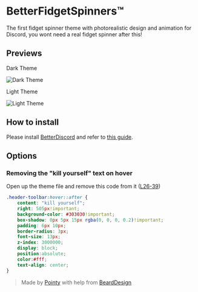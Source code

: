 # BetterFidgetSpinners™
The first fidget spinner theme with photorealistic design and animation for Discord, you wont need a real fidget spinner after this!

## Previews
Dark Theme

![Dark Theme](http://i.imgur.com/nA1TIaE.gif)

Light Theme

![Light Theme](http://i.imgur.com/AvnDffh.gif)

## How to install
Please install [BetterDiscord](http://betterdiscord.net) and refer to [this guide](https://github.com/Jiiks/BetterDiscordApp/wiki/Themes#how-to-add-a-theme).

## Options
### Removing the "kill yourself" text on hover
Open up the theme file and remove this code from it ([L26-39](https://github.com/PointyDev/bd-betterfidgetspinners/blob/master/BetterFidgetSpinners.theme.css#L26-L39))
```css
.header-toolbar:hover::after {
    content: "kill yourself";
    right: 505px!important;
    background-color: #303030!important;
    box-shadow: 0px 5px 15px rgba(0, 0, 0, 0.2)!important;
    padding: 6px 10px;
    border-radius: 3px;
    font-size: 13px;
    z-index: 3000000;
    display: block;
    position:absolute;
    color:#fff;
    text-align: center;
}
```

> Made by [Pointy](https://github.com/PointyDev) with help from [BeardDesign](https://github.com/BeardDesign1)
